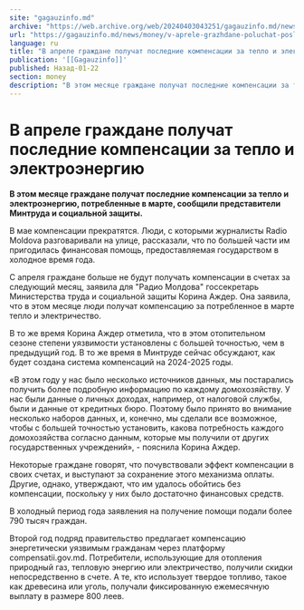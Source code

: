 ```yaml
---
site: "gagauzinfo.md"
archive: "https://web.archive.org/web/20240403043251/gagauzinfo.md/news/money/v-aprele-grazhdane-poluchat-poslednie-kompensatsii-za-teplo-i-elektroenergiyu"
url: "https://gagauzinfo.md/news/money/v-aprele-grazhdane-poluchat-poslednie-kompensatsii-za-teplo-i-elektroenergiyu"
language: ru
title: "В апреле граждане получат последние компенсации за тепло и электроэнергию"
publication: '[[Gagauzinfo]]'
published: Назад-01-22
section: money
description: "В этом месяце граждане получат последние компенсации за тепло и электроэнергию, потребленные в марте, сообщили представители Минтруда и социальной защиты."
---
```


# В апреле граждане получат последние компенсации за тепло и электроэнергию

**В этом месяце граждане получат последние компенсации за тепло и электроэнергию, потребленные в марте, сообщили представители Минтруда и социальной защиты.**

В мае компенсации прекратятся. Люди, с которыми журналисты Radio Moldova разговаривали на улице, рассказали, что по большей части им пригодилась финансовая помощь, предоставляемая государством в холодное время года.

С апреля граждане больше не будут получать компенсации в счетах за следующий месяц, заявила для "Радио Молдова" госсекретарь Министерства труда и социальной защиты Корина Аждер. Она заявила, что в этом месяце люди получат компенсацию за потребленное в марте тепло и электричество.

В то же время Корина Аждер отметила, что в этом отопительном сезоне степени уязвимости установлены с большей точностью, чем в предыдущий год. В то же время в Минтруде сейчас обсуждают, как будет создана система компенсаций на 2024-2025 годы.

«В этом году у нас было несколько источников данных, мы постарались получить более подробную информацию по каждому домохозяйству. У нас были данные о личных доходах, например, от налоговой службы, были и данные от кредитных бюро. Поэтому было принято во внимание несколько наборов данных, и, конечно, мы сделали все возможное, чтобы с большей точностью установить, какова потребность каждого домохозяйства согласно данным, которые мы получили от других государственных учреждений», - пояснила Корина Аждер.

Некоторые граждане говорят, что почувствовали эффект компенсации в своих счетах, и выступают за сохранение этого механизма оплаты. Другие, однако, утверждают, что им удалось обойтись без компенсации, поскольку у них было достаточно финансовых средств.

В холодный период года заявления на получение помощи подали более 790 тысяч граждан.

Второй год подряд правительство предлагает компенсацию энергетически уязвимым гражданам через платформу compensatii.gov.md. Потребители, использующие для отопления природный газ, тепловую энергию или электричество, получили скидки непосредственно в счете. А те, кто использует твердое топливо, такое как древесина или уголь, получали фиксированную ежемесячную выплату в размере 800 леев.